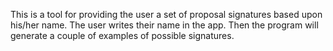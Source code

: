 This is a tool for providing the user a set of proposal signatures based upon his/her name.
The user writes their name in the app. Then the program will generate a couple of examples of possible signatures.